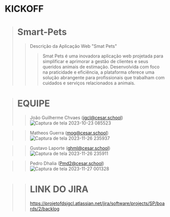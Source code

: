 # KICKOFF

> # Smart-Pets
> > Descrição da Aplicação Web "Smat Pets"
> > > Smat Pets é uma inovadora aplicação web projetada para simplificar e aprimorar a gestão de clientes e seus queridos animais de estimação. Desenvolvida com foco na praticidade e eficiência, a plataforma oferece uma solução abrangente para profissionais que trabalham com cuidados e serviços relacionados a animais.

> # EQUIPE
> > João Guilherme Chvaes (jgcl@cesar.school)
> > ![Captura de tela 2023-10-23 085523](https://github.com/JoaoGChaves/Smart-Pets/assets/142994236/6492a69c-7473-4c80-a2d1-f3e0dab9e05f)

> > Matheos Guerra (mog@cesar.school)
> > ![Captura de tela 2023-11-26 235937](https://github.com/JoaoGChaves/Smart-Pets/assets/142994236/40229f84-edd5-4686-a568-01bc698e766b)

> > Gustavo Laporte (ghml@cesar.school)
> > ![Captura de tela 2023-11-26 235911](https://github.com/JoaoGChaves/Smart-Pets/assets/142994236/d2949de2-b259-4da7-a981-737beaba187e)

> > Pedro Dhalia (Pmd2@cesar.school)
> > ![Captura de tela 2023-11-27 001328](https://github.com/JoaoGChaves/Smart-Pets/assets/142994236/f6c69fd7-eb5b-495d-bd08-b5ff80de2ff4)

> > # LINK DO JIRA
> > https://projetofdsjgcl.atlassian.net/jira/software/projects/SP/boards/2/backlog

